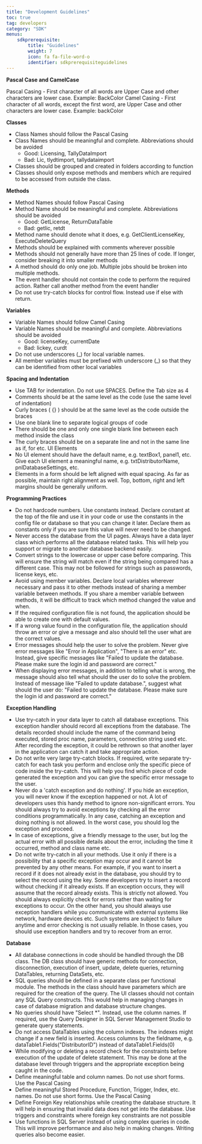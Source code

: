 ```yaml
---
title: "Development Guidelines"
toc: true
tag: developers
category: "SDK"
menus: 
    sdkprerequisite:
        title: "Guidelines"
        weight: 7
        icon: fa fa-file-word-o
        identifier: sdkprerequisiteguidelines
---
```


**Pascal Case and CamelCase**

Pascal Casing - First character of all words are Upper Case and other characters are lower case.
Example: BackColor
Camel Casing - First character of all words, except the first word, are Upper Case and other characters are lower case.
Example: backColor

**Classes**

- Class Names should follow the Pascal Casing 
- Class Names should be meaningful and complete. Abbreviations should be avoided 
    - Good: Licensing, TallyDataImport 
    - Bad: Lic, tlydtimport, tallydataimport 
- Classes should be grouped and created in folders according to function 
- Classes should only expose methods and members which are required to be accessed from outside the class.

**Methods**
- Method Names should follow Pascal Casing 
- Method Name should be meaningful and complete. Abbreviations should be avoided 
    - Good: GetLicense, ReturnDataTable 
    - Bad: getlic, retdt 
- Method name should denote what it does, e.g. GetClientLicenseKey, ExecuteDeleteQuery 
- Methods should be explained with comments wherever possible 
- Methods should not generally have more than 25 lines of code. If longer, consider breaking it into smaller methods 
- A method should do only one job. Multiple jobs should be broken into multiple methods. 
- The event handler should not contain the code to perform the required action. Rather call another method from the event handler 
- Do not use try-catch blocks for control flow. Instead use if else with return.

**Variables**
- Variable Names should follow Camel Casing 
- Variable Names should be meaningful and complete. Abbreviations should be avoided 
    - Good: licenseKey, currentDate 
    - Bad: lickey, curdt 
- Do not use underscores (_) for local variable names.  
- All member variables must be prefixed with underscore (_) so that they can be identified from other local variables

**Spacing and Indentation**
- Use TAB for indentation. Do not use SPACES. Define the Tab size as 4 
- Comments should be at the same level as the code (use the same level of indentation) 
- Curly braces ( {} ) should be at the same level as the code outside the braces 
- Use one blank line to separate logical groups of code 
- There should be one and only one single blank line between each method inside the class 
- The curly braces should be on a separate line and not in the same line as if, for etc. UI Elements 
- No UI element should have the default name, e.g. textBox1, panel1, etc. Give each UI element a meaningful name, e.g. txtDistributorName, pnlDatabaseSettings, etc. 
- Elements in a form should be left aligned with equal spacing. As far as possible, maintain right alignment as well. Top, bottom, right and left margins should be generally uniform. 


**Programming Practices**

- Do not hardcode numbers. Use constants instead. Declare constant at the top of the file and use it in your code or use the constants in the config file or database so that you can change it later. Declare them as constants only if you are sure this value will never need to be changed. 
- Never access the database from the UI pages. Always have a data layer class which performs all the database related tasks. This will help you support or migrate to another database backend easily. 
- Convert strings to the lowercase or upper case before comparing. This will ensure the string will match even if the string being compared has a different case. This may not be followed for strings such as passwords, license keys, etc. 
- Avoid using member variables. Declare local variables wherever necessary and pass it to other methods instead of sharing a member variable between methods. If you share a member variable between methods, it will be difficult to track which method changed the value and when. 
- If the required configuration file is not found, the application should be able to create one with default values. 
- If a wrong value found in the configuration file, the application should throw an error or give a message and also should tell the user what are the correct values. 
- Error messages should help the user to solve the problem. Never give error messages like "Error in Application", "There is an error" etc. Instead, give specific messages like "Failed to update the database. Please make sure the login id and password are correct." 
- When displaying error messages, in addition to telling what is wrong, the message should also tell what should the user do to solve the problem. Instead of message like "Failed to update database.", suggest what should the user do: "Failed to update the database. Please make sure the login id and password are correct." 


**Exception Handling**

- Use try-catch in your data layer to catch all database exceptions. This exception handler should record all exceptions from the database. The details recorded should include the name of the command being executed, stored proc name, parameters, connection string used etc. After recording the exception, it could be rethrown so that another layer in the application can catch it and take appropriate action. 
- Do not write very large try-catch blocks. If required, write separate try-catch for each task you perform and enclose only the specific piece of code inside the try-catch. This will help you find which piece of code generated the exception and you can give the specific error message to the user. 
- Never do a 'catch exception and do nothing'. If you hide an exception, you will never know if the exception happened or not. A lot of developers uses this handy method to ignore non-significant errors. You should always try to avoid exceptions by checking all the error conditions programmatically. In any case, catching an exception and doing nothing is not allowed. In the worst case, you should log the exception and proceed. 
- In case of exceptions, give a friendly message to the user, but log the actual error with all possible details about the error, including the time it occurred, method and class name etc. 
- Do not write try-catch in all your methods. Use it only if there is a possibility that a specific exception may occur and it cannot be prevented by any other means. For example, if you want to insert a record if it does not already exist in the database, you should try to select the record using the key. Some developers try to insert a record without checking if it already exists. If an exception occurs, they will assume that the record already exists. This is strictly not allowed. You should always explicitly check for errors rather than waiting for exceptions to occur. On the other hand, you should always use exception handlers while you communicate with external systems like network, hardware devices etc. Such systems are subject to failure anytime and error checking is not usually reliable. In those cases, you should use exception handlers and try to recover from an error. 


**Database**

- All database connections in code should be handled through the DB class. The DB class should have generic methods for connection, disconnection, execution of insert, update, delete queries, returning DataTables, returning DataSets, etc. 
- SQL queries should be defined in a separate class per functional module. The methods in the class should have parameters which are required for the creation of the query. The UI classes should not contain any SQL Query constructs. This would help in managing changes in case of database migration and database structure changes. 
- No queries should have "Select *". Instead, use the column names. If required, use the Query Designer in SQL Server Management Studio to generate query statements. 
- Do not access DataTables using the column indexes. The indexes might change if a new field is inserted. Access columns by the fieldname, e.g. dataTable1.Fields("DistributorID") instead of dataTable1.Fields(0) 
- While modifying or deleting a record check for the constraints before execution of the update of delete statement. This may be done at the database level through triggers and the appropriate exception being caught in the code. 
- Define meaningful table and column names. Do not use short forms. Use the Pascal Casing 
- Define meaningful Stored Procedure, Function, Trigger, Index, etc. names. Do not use short forms. Use the Pascal Casing 
- Define Foreign Key relationships while creating the database structure. It will help in ensuring that invalid data does not get into the database. Use triggers and constraints where foreign key constraints are not possible 
- Use functions in SQL Server instead of using complex queries in code. This will improve performance and also help in making changes. Writing queries also become easier.

